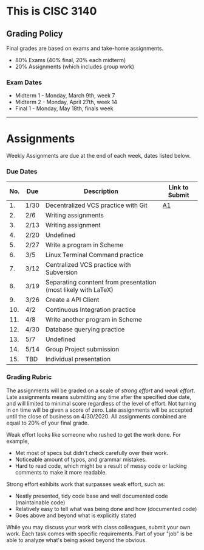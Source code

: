 # This is CISC 3140

## Grading Policy

Final grades are based on exams and take-home assignments. 

* 80% Exams (40% final, 20% each midterm)
* 20% Assignments (which includes group work)

### Exam Dates

* Midterm 1 - Monday, March 9th, week 7
* Midterm 2 - Monday, April 27th, week 14
* Final 1 - Monday, May 18th, finals week

---

# Assignments

Weekly Assignments are due at the end of each week, dates listed below.

### Due Dates

|No.|Due|Description| Link to Submit |
| - | -- | --------- | ------------- |
|1.| 1/30 | Decentralized VCS practice with Git|[A1][1] |
|2.| 2/6 | Writing assignments | |
|3.| 2/13 | Writing assignment | |
|4.| 2/20 | Undefined| |
|5.| 2/27 | Write a program in Scheme| |
|6.| 3/5  | Linux Terminal Command practice| |
|7.| 3/12 | Centralized VCS practice with Subversion| |
|8.| 3/19 | Separating conntent from presentation (most likely with LaTeX)| |
|9.| 3/26 | Create a API Client| |
|10.| 4/2 | Continuous Integration practice| |
|11.| 4/8 | Write another program in Scheme| |
|12.| 4/30| Database querying practice| |
|13.| 5/7 | Undefined | |
|14.| 5/14| Group Project submission| |
|15.| TBD |Individual presentation| |

### Grading Rubric

The assignments will be graded on a scale of *strong effort* and *weak effort*. Late assignments means submitting any time after the specified due date, and will limited to minimal score regardless of the level of effort. Not turning in on time will be given a score of zero. Late assignments will be accepted until the close of business on 4/30/2020.
All assignments combined are equal to 20% of your final grade.

Weak effort looks like someone who rushed to get the work done. For example,

* Met most of specs but didn't check carefully over their work.
* Noticeable amount of typos, and grammar mistakes.
* Hard to read code, which might be a result of messy code or lacking comments to make it more readable.

Strong effort exhibits work that surpasses weak effort, such as:

* Neatly presented, tidy code base and well documented code (maintainable code)
* Relatively easy to tell what was being done and how (documented code)
* Goes above and beyond what is explicitly stated

While you may discuss your work with class colleagues, submit your own work. Each task comes with specific requirements. Part of your "job" is be able to analyze what's being asked beyond the obvious.


[1]: https://docs.google.com/forms/d/e/1FAIpQLSc6gi2d5dx3cyg9nReS3QZe_IMMJAZ5NfIqyyDcs6vlLQtIaQ/viewform

